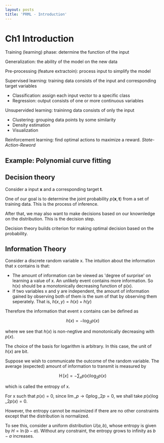 ```yaml
---
layout: posts
title: 'PRML - Introduction'
---
```

# Ch1 Introduction

Training (learning) phase: determine the function of the input

Generalization: the ability of the model on the new data

Pre-processing (feature extractoin): process input to simplify the model

Supervised learning: training data consists of the input and corresponding target variables

- Classification: assign each input vector to a specific class
- Regression: output consists of one or more continuous variables

Unsupervided learning: traininng data consists of only the input

- Clustering: grouping data points by some similarity
- Density estimation
- Visualization

Reinforcement learning: find optimal actions to maximize a reward. *State-Action-Reword*

## Example: Polynomial curve fitting

## Decision theory

Consider a input $\mathbf{x}$ and a corresponding target $\mathbf{t}$.

One of our goal is to determine the joint probability $p(\mathbf{x}, \mathbf{t})$ from a set of training data.
This is the process of inference.

After that, we may also want to make decisions based on our knownledge on the distribution. This is the decision step.

Decision theory builds criterion for making optimal decision based on the probability.




## Information Theory

Consider a discrete random variable x. The intuition about the information that x contains is that: 

- The amount of information can be viewed as 'degree of surprise' on learning a value of x. 
An unlikely event contains more information. So h(x) should be a monotonically decreasing function of p(x).
- If two variables x and y are independent, the amount of information gained by observing both of them is the sum of that by observing them seperately. That is, $h(x,y)=h(x)+h(y)$

Therefore the information that event x contains can be defined as

$$
h(x) = - \log_2 p(x)
$$

where we see that $h(x)$ is non-negtive and monotonically decreasing with $p(x)$. 

The choice of the basis for logarithm is arbitrary. In this case, the unit of $h(x)$ are bit.

Suppose we wish to communicate the outcome of the random variable. The average (expected) amount of information to transmit is measured by

$$
\operatorname{H}[x] = -\sum_x p(x) \log_2 p(x)
$$

which is called the entropy of x.

For x such that $p(x)=0$, since $\lim\_{p \rightarrow 0} p \log\_2 p = 0$, we shall take $p(x) \log\_2 p(x) = 0$.

However, the entropy cannot be maximized if there are no other constraints except that the distribution is normalized. 

To see this, consider a uniform distribution $U(a, b)$, whose entropy is given by $H = \ln (b-a)$. Without any constraint, the entropy grows to infinity as $b-a$ increases.

